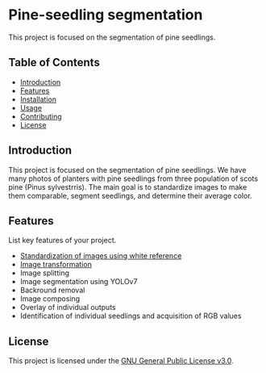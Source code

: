 # Pine-seedling segmentation

This project is focused on the segmentation of pine seedlings.

## Table of Contents

- [Introduction](#introduction)
- [Features](#features)
- [Installation](#installation)
- [Usage](#usage)
- [Contributing](#contributing)
- [License](#license)

## Introduction

This project is focused on the segmentation of pine seedlings. We have many photos of planters with pine seedlings from three population of scots pine (Pinus sylvestrris). The main goal is to standardize images to make them comparable, segment seedlings, and determine their average color.

## Features

List key features of your project.

- [Standardization of images using white reference](./Standardization)
- [Image transformation](./2)
- Image splitting
- Image segmentation using YOLOv7
- Backround removal
- Image composing
- Overlay of individual outputs
- Identification of individual seedlings and acquisition of RGB values

## License
This project is licensed under the [GNU General Public License v3.0](LICENSE).
